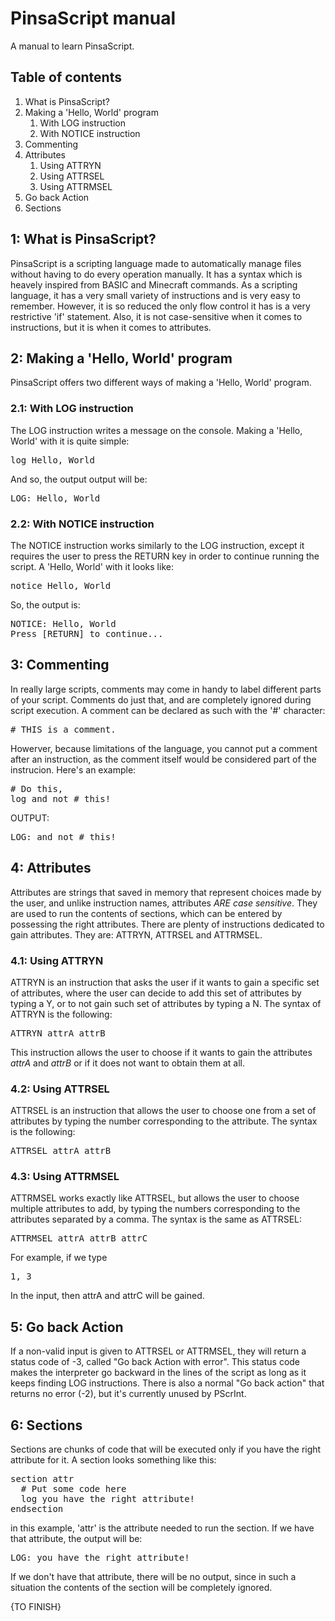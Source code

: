 # PinsaScript manual
A manual to learn PinsaScript.

## Table of contents
1. What is PinsaScript?
2. Making a 'Hello, World' program
    1. With LOG instruction
    2. With NOTICE instruction
3. Commenting
4. Attributes
   1. Using ATTRYN
   2. Using ATTRSEL
   3. Using ATTRMSEL
5. Go back Action
6. Sections

## 1: What is PinsaScript?
PinsaScript is a scripting language made to automatically manage files without having to do every operation manually.
It has a syntax which is heavely inspired from BASIC and Minecraft commands.
As a scripting language, it has a very small variety of instructions and is very easy to remember.
However, it is so reduced the only flow control it has is a very restrictive 'if' statement.
Also, it is not case-sensitive when it comes to instructions, but it is when it comes to attributes.

## 2: Making a 'Hello, World' program
PinsaScript offers two different ways of making a 'Hello, World' program.
### 2.1: With LOG instruction
The LOG instruction writes a message on the console. Making a 'Hello, World' with it is quite simple:
<pre>
log Hello, World
</pre>
And so, the output output will be:
<pre>
LOG: Hello, World
</pre>
### 2.2: With NOTICE instruction
The NOTICE instruction works similarly to the LOG instruction, except it requires the user to press the RETURN key
in order to continue running the script.
A 'Hello, World' with it looks like:
<pre>
notice Hello, World
</pre>
So, the output is:
<pre>
NOTICE: Hello, World
Press [RETURN] to continue...
</pre>

## 3: Commenting
In really large scripts, comments may come in handy to label different parts of your script.
Comments do just that, and are completely ignored during script execution.
A comment can be declared as such with the '#' character:
<pre>
# THIS is a comment.
</pre>
Howerver, because limitations of the language, you cannot put a comment after an instruction,
as the comment itself would be considered part of the instrucion.
Here's an example:
<pre>
# Do this,
log and not # this!
</pre>
OUTPUT:
<pre>
LOG: and not # this!
</pre>

## 4: Attributes
Attributes are strings that saved in memory that represent choices made by the user, and unlike instruction names,
attributes *ARE case sensitive*.
They are used to run the contents of sections, which can be entered by possessing the right attributes.
There are plenty of instructions dedicated to gain attributes. They are: ATTRYN, ATTRSEL and ATTRMSEL.
### 4.1: Using ATTRYN
ATTRYN is an instruction that asks the user if it wants to gain a specific set of attributes,
where the user can decide to add this set of attributes by typing a Y,
or to not gain such set of attributes by typing a N.
The syntax of ATTRYN is the following:
<pre>ATTRYN attrA attrB</pre>
This instruction allows the user to choose if it wants to gain the attributes *attrA* and *attrB* or if it does not want to obtain them at all.
### 4.2: Using ATTRSEL
ATTRSEL is an instruction that allows the user to choose one from a set of attributes by typing the number corresponding to the attribute.
The syntax is the following:
<pre>ATTRSEL attrA attrB</pre>   
### 4.3: Using ATTRMSEL
ATTRMSEL works exactly like ATTRSEL, but allows the user to choose multiple attributes to add,
by typing the numbers corresponding to the attributes separated by a comma.
The syntax is the same as ATTRSEL:
<pre>ATTRMSEL attrA attrB attrC</pre>
For example, if we type
<pre>1, 3</pre>
In the input, then attrA and attrC will be gained.

## 5: Go back Action
If a non-valid input is given to ATTRSEL or ATTRMSEL, they will return a status code of -3, called "Go back Action with error".
This status code makes the interpreter go backward in the lines of the script as long as it keeps finding LOG instructions.
There is also a normal "Go back action" that returns no error (-2), but it's currently unused by PScrInt.

## 6: Sections
Sections are chunks of code that will be executed only if you have the right attribute for it.
A section looks something like this:
<pre>
section attr
  # Put some code here
  log you have the right attribute!
endsection
</pre>
in this example, 'attr' is the attribute needed to run the section.
If we have that attribute, the output will be:
<pre>
LOG: you have the right attribute!
</pre>
If we don't have that attribute, there will be no output, since in such a situation the contents of the section will be completely ignored.


{TO FINISH}
